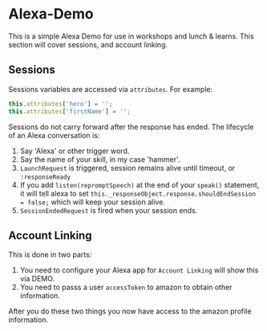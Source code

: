 # Alexa-Demo

This is a simple Alexa Demo for use in workshops and lunch & learns. This section will cover sessions, 
and account linking.

## Sessions

Sessions variables are accessed via `attributes`. For example:

```javascript
this.attributes['hero'] = '';
this.attributes['firstName'] = '';
```
Sessions do not carry forward after the response has ended. The lifecycle of an Alexa conversation is:

1. Say 'Alexa' or other trigger word.
2. Say the name of your skill, in my case 'hammer'.
3. `LaunchRequest` is triggered, session remains alive until timeout, or `:responseReady`
4. If you add `listen(repromptSpeech)` at the end of your `speak()` statement, it will tell alexa to set
`this._responseObject.response.shouldEndSession = false;` which will keep your session alive.
5. `SessionEndedRequest` is fired when your session ends.

## Account Linking

This is done in two parts:

1. You need to configure your Alexa app for `Account Linking` will show this via DEMO.
2. You need to passs a user `accessToken` to amazon to obtain other information.

After you do these two things you now have access to the amazon profile information.